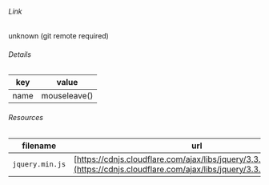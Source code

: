 <!--
https://pypi.org/project/jsfiddle-readme/
-->


###### Link
unknown (git remote required)

###### Details
key|value
-|-
name|mouseleave()

###### Resources
filename|url
-|-
`jquery.min.js`|[https://cdnjs.cloudflare.com/ajax/libs/jquery/3.3.1/jquery.min.js](https://cdnjs.cloudflare.com/ajax/libs/jquery/3.3.1/jquery.min.js)